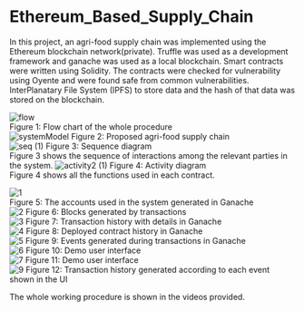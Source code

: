 # Ethereum_Based_Supply_Chain
In this project, an agri-food supply chain was implemented using the Ethereum blockchain network(private). Truffle was used as a development framework and ganache was used as a local blockchain. Smart contracts were written using Solidity. 
The contracts were checked for vulnerability using Oyente and were found safe from common vulnerabilities. InterPlanatary File System (IPFS) to store data and the hash of that data was stored on the blockchain.


![flow](https://github.com/Sayma-Haider/Ethereum_Based_Supply_Chain/assets/24863170/38042aff-7e80-4216-b942-bcdd56cc9a89)<br>
Figure 1: Flow chart of the whole procedure<br>
![systemModel](https://github.com/Sayma-Haider/Ethereum_Based_Supply_Chain/assets/24863170/97ac1e1c-1890-4a87-9968-ce5b8e3bd46b)
Figure 2: Proposed agri-food supply chain <br>
![seq (1)](https://github.com/Sayma-Haider/Ethereum_Based_Supply_Chain/assets/24863170/daa5a2bc-f28c-41d7-8924-28db5421f642)
Figure 3: Sequence diagram <br>
Figure 3 shows the sequence of interactions among the relevant parties in the system.
![activity2 (1)](https://github.com/Sayma-Haider/Ethereum_Based_Supply_Chain/assets/24863170/1a797479-54d6-4c26-9ea8-255d44f5319b)
Figure 4: Activity diagram <br>
Figure 4 shows all the functions used in each contract.


![1](https://github.com/Sayma-Haider/Ethereum_Based_Supply_Chain/assets/24863170/8135e72b-ff0a-4a99-95ae-58a62616b915)<br>
Figure 5: The accounts used in the system generated in Ganache<br>
![2](https://github.com/Sayma-Haider/Ethereum_Based_Supply_Chain/assets/24863170/18f1fc67-f310-4659-a111-368325f7f5ef)
Figure 6: Blocks generated by transactions<br>
![3](https://github.com/Sayma-Haider/Ethereum_Based_Supply_Chain/assets/24863170/0d39f86e-b15b-49ab-ba84-e08f323326ad)
Figure 7: Transaction history with details in Ganache<br>
![4](https://github.com/Sayma-Haider/Ethereum_Based_Supply_Chain/assets/24863170/638cac57-3dd1-4952-9828-73d2445604cd)
Figure 8: Deployed contract history in Ganache<br>
![5](https://github.com/Sayma-Haider/Ethereum_Based_Supply_Chain/assets/24863170/8cc88c39-6223-472b-bfd3-d735ba197681)
Figure 9: Events generated during transactions in Ganache<br>
![6](https://github.com/Sayma-Haider/Ethereum_Based_Supply_Chain/assets/24863170/f7256691-557b-444b-b141-533e26221da3)
Figure 10: Demo user interface<br>
![7](https://github.com/Sayma-Haider/Ethereum_Based_Supply_Chain/assets/24863170/d0a87ab6-2508-4e45-8182-f242a59ba93b)
Figure 11: Demo user interface<br>
![9](https://github.com/Sayma-Haider/Ethereum_Based_Supply_Chain/assets/24863170/798e6217-2f79-481c-a45b-fbed870ee35b)
Figure 12: Transaction history generated according to each event shown in the UI<br>

The whole working procedure is shown in the videos provided.

